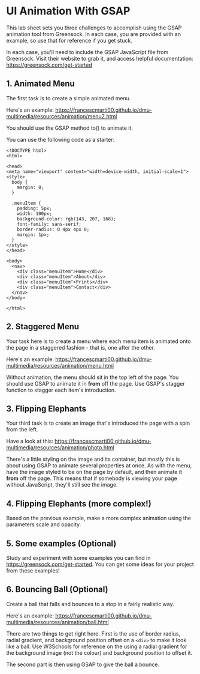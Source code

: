 # UI Animation With GSAP

This lab sheet sets you three challenges to accomplish using the GSAP animation tool from Greensock. In each case, you are provided with an example, so use that for reference if you get stuck.

In each case, you'll need to include the GSAP JavaScript file from Greensock. Visit their website to grab it, and access helpful documentation: <https://greensock.com/get-started>

## 1. Animated Menu

The first task is to create a simple animated menu.

Here's an example: <https://francescmarti00.github.io/dmu-multimedia/resources/animation/menu2.html>

You should use the GSAP method to() to animate it. 

You can use the following code as a starter:

````JS
<!DOCTYPE html>
<html>
  
<head>
<meta name="viewport" content="width=device-width, initial-scale=1">
<style>
  body {
    margin: 0;
  }
  
  .menuItem {
    padding: 5px;
    width: 100px;
    background-color: rgb(143, 207, 168);
    font-family: sans-serif;
    border-radius: 0 4px 4px 0;
    margin: 1px;
  }
</style>
</head>
  
<body>
  <nav>
    <div class="menuItem">Home</div>
    <div class="menuItem">About</div>  
    <div class="menuItem">Prints</div>
    <div class="menuItem">Contact</div>    
  </nav>  
</body>
  
</html>
````

## 2. Staggered Menu

Your task here is to create a menu where each menu item is animated onto the page in a staggered fashion - that is, one after the other.

Here's an example: <https://francescmarti00.github.io/dmu-multimedia/resources/animation/menu.html>

Without animation, the menu should sit in the top left of the page. You should use GSAP to animate it in **from** off the page. Use GSAP's stagger function to stagger each item's introduction.

## 3. Flipping Elephants

Your third task is to create an image that's introduced the page with a spin from the left.

Have a look at this: <https://francescmarti00.github.io/dmu-multimedia/resources/animation/photo.html>

There's a little styling on the image and its container, but mostly this is about using GSAP to animate several properties at once. As with the menu, have the image styled to be on the page by default, and then animate it **from** off the page. This means that if somebody is viewing your page without JavaScript, they'll still see the image.

## 4. Flipping Elephants (more complex!)

Based on the previous example, make a more complex animation using the parameters scale and opacity. 

## 5. Some examples (Optional)

Study and experiment with some examples you can find in <https://greensock.com/get-started>. You can get some ideas for your project from these examples!

## 6. Bouncing Ball (Optional)

Create a ball that falls and bounces to a stop in a fairly realistic way.

Here's an example: <https://francescmarti00.github.io/dmu-multimedia/resources/animation/ball.html>

There are two things to get right here. First is the use of border radius, radial gradient, and background position offset on a `<div>` to make it look like a ball. Use W3Schools for reference on the using a radial gradient for the background image (not the colour) and background position to offset it.

The second part is then using GSAP to give the ball a bounce.

